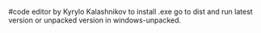 #code editor by Kyrylo Kalashnikov
to install .exe go to dist and run  latest  version or unpacked version  in  windows-unpacked.
